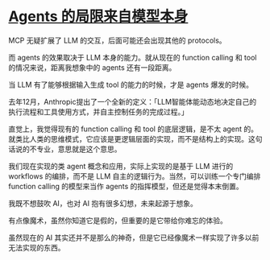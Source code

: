 # [Agents 的局限来自模型本身](https://github.com/VandeeFeng/gitmemo/issues/45)

MCP 无疑扩展了 LLM 的交互，后面可能还会出现其他的 protocols。

而 agents 的效果取决于 LLM 本身的能力。就从现在的 function calling 和 tool 的情况来说，距离我想象中的 agents 还有一段距离。
 
当 LLM 有了能够根据输入生成 tool 的能力的时候，才是 agents 爆发的时候。

去年12月，Anthropic提出了一个全新的定义：「LLM智能体能动态地决定自己的执行流程和工具使用方式，并自主控制任务的完成过程。」

直觉上，我觉得现有的 function calling 和 tool 的底层逻辑，是不太 agent 的。就类比人类的思维模式，它应该是更逻辑层面的实现，而不是结构上的实现。这句话说的不专业，意思就是这个意思。

我们现在实现的类 agent 概念和应用，实际上实现的是基于 LLM 进行的 workflows 的编排，而不是 LLM 自主的逻辑行为。当然，可以训练一个专门编排 function calling 的模型来当作 agents 的指挥模型，但还是觉得本末倒置。

我既不想鼓吹 AI，也对 AI 抱有很多幻想，未来起源于想象。

有点像魔术，虽然你知道它是假的，但重要的是它带给你难忘的体验。

虽然现在的 AI 其实还并不是那么的神奇，但是它已经像魔术一样实现了许多以前无法实现的东西。
